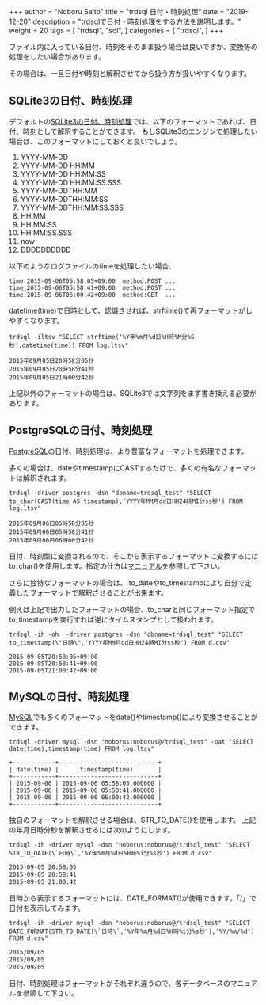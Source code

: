 +++
author = "Noboru Saito"
title = "trdsql 日付・時刻処理"
date = "2019-12-20"
description = "trdsqlで日付・時刻処理をする方法を説明します。"
weight = 20
tags = [
    "trdsql",
    "sql",
]
categories = [
    "trdsql",
]
+++

ファイル内に入っている日付、時刻をそのまま扱う場合は良いですが、変換等の処理をしたい場合があります。

その場合は、一旦日付や時刻と解釈させてから扱う方が扱いやすくなります。

## SQLite3の日付、時刻処理

デフォルトの[SQLite3の日付、時刻処理](https://www.sqlite.org/lang_datefunc.html)では、以下のフォーマットであれば、日付、時刻として解釈することができます。
もしSQLite3のエンジンで処理したい場合は、このフォーマットにしておくと良いでしょう。

1. YYYY-MM-DD
1. YYYY-MM-DD HH:MM
1. YYYY-MM-DD HH:MM:SS
1. YYYY-MM-DD HH:MM:SS.SSS
1. YYYY-MM-DDTHH:MM
1. YYYY-MM-DDTHH:MM:SS
1. YYYY-MM-DDTHH:MM:SS.SSS
1. HH:MM
1. HH:MM:SS
1. HH:MM:SS.SSS
1. now
1. DDDDDDDDDD

以下のようなログファイルのtimeを処理したい場合、

```ltsv
time:2015-09-06T05:58:05+09:00	method:POST	...
time:2015-09-06T05:58:41+09:00	method:POST	...
time:2015-09-06T06:00:42+09:00	method:GET	...
```

datetime(time)で日時として、認識させれば、strftime()で再フォーマットがしやすくなります。

```console
trdsql -iltsv "SELECT strftime('%Y年%m月%d日%H時%M分%S秒',datetime(time)) FROM log.ltsv"
```

```
2015年09月05日20時58分05秒
2015年09月05日20時58分41秒
2015年09月05日21時00分42秒
```

上記以外のフォーマットの場合は、SQLite3では文字列をまず書き換える必要があります。

## PostgreSQLの日付、時刻処理

[PostgreSQL](https://www.postgresql.jp/document/11/html/functions-formatting.html)の日付、時刻処理は、より豊富なフォーマットを処理できます。

多くの場合は、dateやtimestampにCASTするだけで、多くの有名なフォーマットは解釈されます。

```console
trdsql -driver postgres -dsn "dbname=trdsql_test" "SELECT to_char(CAST(time AS timestamp),'YYYY年MM月dd日HH24時MI分ss秒') FROM log.ltsv"
```

```
2015年09月06日05時58分05秒
2015年09月06日05時58分41秒
2015年09月06日06時00分42秒
```

日付、時刻型に変換されるので、そこから表示するフォーマットに変換するにはto_char()を使用します。指定の仕方は[マニュアル](https://www.postgresql.jp/document/11/html/functions-formatting.html)を参照して下さい。

さらに独特なフォーマットの場合は、 to_dateやto_timestampにより自分で定義したフォーマットで解釈させることが出来ます。

例えば上記で出力したフォーマットの場合、to_charと同じフォーマット指定でto_timestampを実行すれば逆にタイムスタンプとして扱われます。

```console
trdsql -ih -oh  -driver postgres -dsn "dbname=trdsql_test" "SELECT to_timestamp(\"日時\",'YYYY年MM月dd日HH24時MI分ss秒') FROM d.csv"
```

```
2015-09-05T20:58:05+09:00
2015-09-05T20:58:41+09:00
2015-09-05T21:00:42+09:00
```

## MySQLの日付、時刻処理

[MySQL](https://dev.mysql.com/doc/refman/5.6/ja/date-and-time-functions.html#function_timestamp)でも多くのフォーマットをdate()やtimestamp()により変換させることができます。

```console
trdsql -driver mysql -dsn "noborus:noborus@/trdsql_test" -oat "SELECT date(time),timestamp(time) FROM log.ltsv"
```

```
+------------+----------------------------+
| date(time) |      timestamp(time)       |
+------------+----------------------------+
| 2015-09-06 | 2015-09-06 05:58:05.000000 |
| 2015-09-06 | 2015-09-06 05:58:41.000000 |
| 2015-09-06 | 2015-09-06 06:00:42.000000 |
+------------+----------------------------+
```

独自のフォーマットを解釈させる場合は、STR_TO_DATE()を使用します。
上記の年月日時分秒を解釈させるには次のようにします。

```console
trdsql -ih -driver mysql -dsn "noborus:noborus@/trdsql_test" "SELECT STR_TO_DATE(\`日時\`,'%Y年%m月%d日%H時%i分%s秒') FROM d.csv"
```

```sh
2015-09-05 20:58:05
2015-09-05 20:58:41
2015-09-05 21:00:42
```

日時から表示するフォーマットには、DATE_FORMAT()が使用できます。「/」で日付を表示してみます。

```console
trdsql -ih -driver mysql -dsn "noborus:noborus@/trdsql_test" "SELECT DATE_FORMAT(STR_TO_DATE(\`日時\`,'%Y年%m月%d日%H時%i分%s秒'),'%Y/%m/%d') FROM d.csv"
```

```sh
2015/09/05
2015/09/05
2015/09/05
```

日付、時刻処理はフォーマットがそれぞれ違うので、各データベースのマニュアルを参照して下さい。
